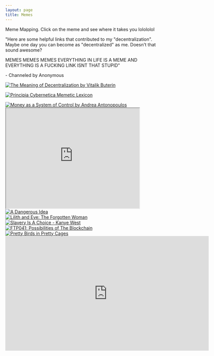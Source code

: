 ```yaml
---
layout: page
title: Memes
---
```

<p>
Meme Mapping. Click on the meme and see where it takes you lolololol
</p>
<p>"Here are some helpful links that contributed to my "decentralization". Maybe one day you can become as "decentralized" as me. Doesn't that sound awesome?</p>
<p> MEMES MEMES MEMES EVERYTHING IN LIFE IS A MEME AND EVERYTHING IS A FUCKING LINK ISNT THAT STUPID"</p>
<p>- Channeled by Anonymous</p>
<p>
<a href="https://medium.com/@VitalikButerin/the-meaning-of-decentralization-a0c92b76a274">
  <img src="images/vitalikmeme.jpg" alt="The Meaning of Decentralization by Vitalik Buterin">
</a>
</p>
<p>
  <a href="http://pespmc1.vub.ac.be/MEMLEX.html">
  <img src="images/memeticlexicon.jpg" alt="Principia Cybernetica Memetic Lexicon">
  </a>
</p>

<a href="https://www.youtube.com/watch?v=AsbAGMPpZ6g">
  <img src="images/systemcontrol.jpg" alt="Money as a System of Control by Andrea Antonopoulos">
  </a>
<br>
<iframe width="420" height="315"
src="https://www.youtube.com/embed/2L9RZYguI0Q">
</iframe>
  <br>
<a href="https://www.youtube.com/watch?v=2L9RZYguI0Q">
  <img src="images/no3pv.jpg" alt="A Dangerous Idea">
  </a>
<br>
<a href="https://anaiyasophia.com/articles/lilith-and-eve-the-forgotten-woman">
  <img src="images/lilith.jpg" alt="Lilith and Eve: The Forgotten Woman">
  </a>
  <br>
  <a href="http://www.youtube.com/watch?v=lWJBWU7asEg">
  <img src="/images/kanye.gif" alt="Slavery Is A Choice - Kanye West">
   </a>

  <br>
    
  <a href="https://futurethinkers.org/blockchain-possibilities/">
  <img src="/images/futurethinkers.jpg" alt="FTP041: Possibilities of The Blockchain">
    </a>
   <br>
     <a href="https://medium.com/@NSallakAnderson/pretty-birds-in-pretty-cages-could-the-nuclear-family-be-the-reason-were-all-miserable-46126d573263/">
  <img src="/images/birdcage.jpg" alt="Pretty Birds in Pretty Cages">
    </a>

<iframe id="ytplayer" type="text/html" width="640" height="360"
  src="https://www.youtube.com/embed/w8HdOHrc3OQ"
  frameborder="0"></iframe>


